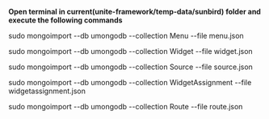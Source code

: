 **Open terminal in current(unite-framework/temp-data/sunbird) folder and execute the following commands**

sudo mongoimport --db umongodb --collection Menu --file menu.json

sudo mongoimport --db umongodb --collection Widget --file widget.json

sudo mongoimport --db umongodb --collection Source --file source.json

sudo mongoimport --db umongodb --collection WidgetAssignment --file widgetassignment.json

sudo mongoimport --db umongodb --collection Route --file route.json

